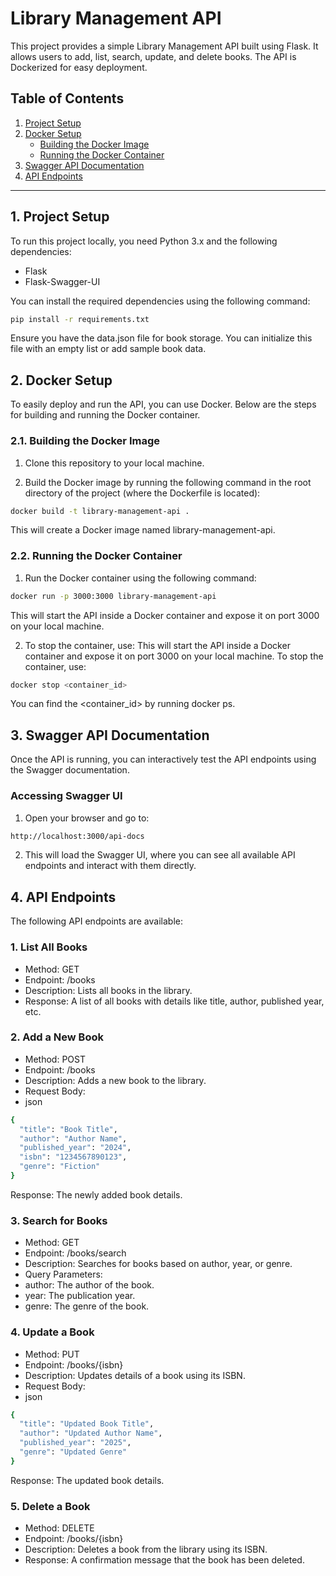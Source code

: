 # Library Management API

This project provides a simple Library Management API built using Flask. It allows users to add, list, search, update, and delete books. The API is Dockerized for easy deployment.

## Table of Contents
1. [Project Setup](#project-setup)
2. [Docker Setup](#docker-setup)
   - [Building the Docker Image](#building-the-docker-image)
   - [Running the Docker Container](#running-the-docker-container)
3. [Swagger API Documentation](#swagger-api-documentation)
4. [API Endpoints](#api-endpoints)

---

## 1. Project Setup

To run this project locally, you need Python 3.x and the following dependencies:

- Flask
- Flask-Swagger-UI

You can install the required dependencies using the following command:

```bash
pip install -r requirements.txt
```
Ensure you have the data.json file for book storage. You can initialize this file with an empty list or add sample book data.

## 2. Docker Setup
To easily deploy and run the API, you can use Docker. Below are the steps for building and running the Docker container.

### 2.1. Building the Docker Image
1. Clone this repository to your local machine.

2. Build the Docker image by running the following command in the root directory of the project (where the Dockerfile is located):

```bash
docker build -t library-management-api .
```

This will create a Docker image named library-management-api.

### 2.2. Running the Docker Container

1. Run the Docker container using the following command:

```bash
docker run -p 3000:3000 library-management-api
```

This will start the API inside a Docker container and expose it on port 3000 on your local machine.

2. To stop the container, use:
This will start the API inside a Docker container and expose it on port 3000 on your local machine.
To stop the container, use:

```bash
docker stop <container_id>
```
You can find the <container_id> by running docker ps.
## 3. Swagger API Documentation

Once the API is running, you can interactively test the API endpoints using the Swagger documentation.

### Accessing Swagger UI
1. Open your browser and go to:

```bash
http://localhost:3000/api-docs
```

2. This will load the Swagger UI, where you can see all available API endpoints and interact with them directly.

## 4. API Endpoints

The following API endpoints are available:
### 1. List All Books
- Method: GET
- Endpoint: /books
- Description: Lists all books in the library.
- Response: A list of all books with details like title, author, published year, etc.

### 2. Add a New Book
- Method: POST
- Endpoint: /books
- Description: Adds a new book to the library.
- Request Body:
- json

```bash
{
  "title": "Book Title",
  "author": "Author Name",
  "published_year": "2024",
  "isbn": "1234567890123",
  "genre": "Fiction"
}
```
Response: The newly added book details.

### 3. Search for Books
- Method: GET
- Endpoint: /books/search
- Description: Searches for books based on author, year, or genre.
- Query Parameters:
- author: The author of the book.
- year: The publication year.
- genre: The genre of the book.


### 4. Update a Book
- Method: PUT
- Endpoint: /books/{isbn}
- Description: Updates details of a book using its ISBN.
- Request Body:
- json
```bash
{
  "title": "Updated Book Title",
  "author": "Updated Author Name",
  "published_year": "2025",
  "genre": "Updated Genre"
}
```
Response: The updated book details.

### 5. Delete a Book
- Method: DELETE
- Endpoint: /books/{isbn}
- Description: Deletes a book from the library using its ISBN.
- Response: A confirmation message that the book has been deleted.